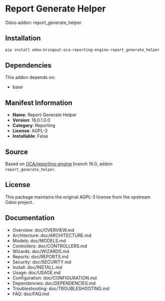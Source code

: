 # Report Generate Helper

Odoo addon: report_generate_helper

## Installation

```bash
pip install odoo-bringout-oca-reporting-engine-report_generate_helper
```

## Dependencies

This addon depends on:
- base

## Manifest Information

- **Name**: Report Generate Helper
- **Version**: 16.0.1.0.0
- **Category**: Reporting
- **License**: AGPL-3
- **Installable**: False

## Source

Based on [OCA/reporting-engine](https://github.com/OCA/reporting-engine) branch 16.0, addon `report_generate_helper`.

## License

This package maintains the original AGPL-3 license from the upstream Odoo project.

## Documentation

- Overview: doc/OVERVIEW.md
- Architecture: doc/ARCHITECTURE.md
- Models: doc/MODELS.md
- Controllers: doc/CONTROLLERS.md
- Wizards: doc/WIZARDS.md
- Reports: doc/REPORTS.md
- Security: doc/SECURITY.md
- Install: doc/INSTALL.md
- Usage: doc/USAGE.md
- Configuration: doc/CONFIGURATION.md
- Dependencies: doc/DEPENDENCIES.md
- Troubleshooting: doc/TROUBLESHOOTING.md
- FAQ: doc/FAQ.md
